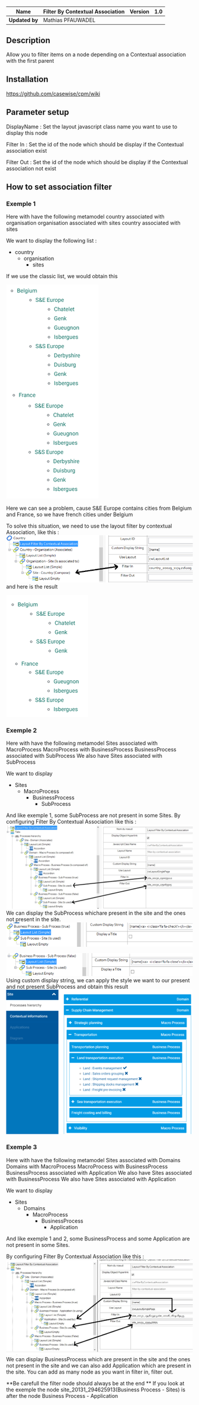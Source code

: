 | **Name** | **Filter By Contextual Association** | **Version** | 1.0 |
| --- | --- | --- | --- |
| **Updated by** | Mathias PFAUWADEL |

## Description 
Allow you to filter items on a node depending on a Contextual association with the first parent

## Installation
https://github.com/casewise/cpm/wiki

## Parameter setup 

DisplayName : Set the layout javascript class name you want to use to display this node

Filter In : Set the id of the node which should be display if the Contextual association exist

Filter Out : Set the id of the node which should be display if the Contextual association not exist

## How to set association filter
### Exemple 1
Here with have the following metamodel
country associated with organisation
organisation associated with sites
country associated with sites

We want to display the following list :
- country
  - organisation
    - sites

If we use the classic list, we would obtain this

![](https://raw.githubusercontent.com/nevakee716/FilterByContextualAssociation/master/screen/1.png) 

Here we can see a problem, cause S&E Europe contains cities from Belgium and France, so we have french cities under Belgium 

To solve this situation, we need to use the layout filter by contextual Association, like this : 
![](https://raw.githubusercontent.com/nevakee716/FilterByContextualAssociation/master/screen/3.png)
and here is the result

![](https://raw.githubusercontent.com/nevakee716/FilterByContextualAssociation/master/screen/2.png)

### Exemple 2
Here with have the following metamodel
Sites associated with MacroProcess
MacroProcess with BusinessProcess
BusinessProcess associated with SubProcess
We also have Sites associated with SubProcess

We want to display
- Sites
  - MacroProcess
    - BusinessProcess
      - SubProcess

And like exemple 1, some SubProcess are not present in some Sites. 
By configuring Filter By Contextual Association like this : 
![](https://raw.githubusercontent.com/nevakee716/FilterByContextualAssociation/master/screen/4.jpg)
We can display the SubProcess whichare present in the site and the ones not present in the site.
![](https://raw.githubusercontent.com/nevakee716/FilterByContextualAssociation/master/screen/6.png)

![](https://raw.githubusercontent.com/nevakee716/FilterByContextualAssociation/master/screen/7.png)
Using custom display string, we can apply the style we want to our present and not present SubProcess and obtain this result
![](https://raw.githubusercontent.com/nevakee716/FilterByContextualAssociation/master/screen/5.png)

### Exemple 3
Here with have the following metamodel
Sites associated with Domains
Domains with MacroProcess
MacroProcess with BusinessProcess
BusinessProcess associated with Application
We also have Sites associated with BusinessProcess 
We also have Sites associated with Application

We want to display
- Sites
  - Domains 
    - MacroProcess
      - BusinessProcess
        - Application

And like exemple 1 and 2, some BusinessProcess and some Application are not present in some Sites. 

By configuring Filter By Contextual Association like this : 
![](https://raw.githubusercontent.com/nevakee716/FilterByContextualAssociation/master/screen/8.png)
We can display BusinessProcess which are present in the site and the ones not present in the site and we can also add
Application which are present in the site.
You can add as many node as you want in filter in, filter out.

**Be carefull the filter node should always be at the end **
If you look at the exemple the node site_20131_294625913(Business Process - Sites) is after the node Business Process - Application
